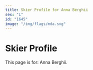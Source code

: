 ```yaml
---
title: Skier Profile for Anna Berghii
sex: "L"
id: "1645"
image: "/img/flags/mda.svg" 
---
```


# Skier Profile

This page is for: Anna Berghii.
    